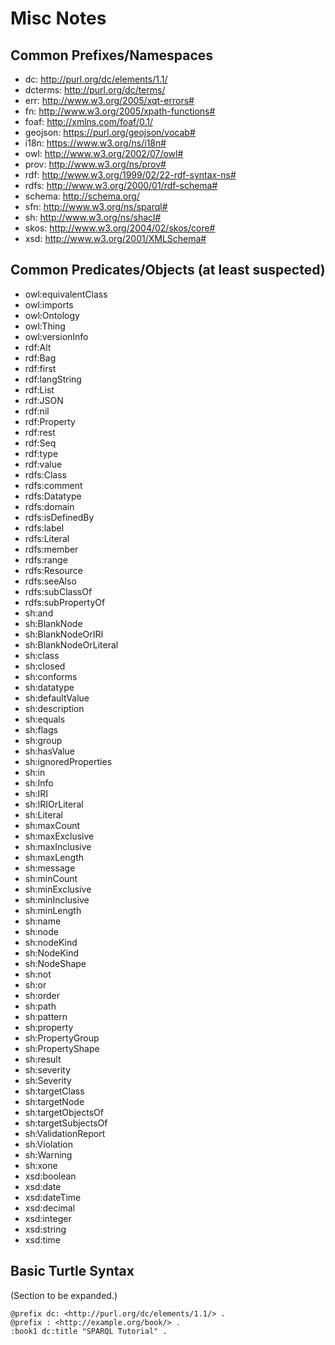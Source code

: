 # Misc Notes


## Common Prefixes/Namespaces

- dc: <http://purl.org/dc/elements/1.1/>
- dcterms: <http://purl.org/dc/terms/>
- err: <http://www.w3.org/2005/xqt-errors#>
- fn: <http://www.w3.org/2005/xpath-functions#>
- foaf: <http://xmlns.com/foaf/0.1/>
- geojson: <https://purl.org/geojson/vocab#>
- i18n: <https://www.w3.org/ns/i18n#>
- owl: <http://www.w3.org/2002/07/owl#>
- prov: <http://www.w3.org/ns/prov#>
- rdf: <http://www.w3.org/1999/02/22-rdf-syntax-ns#>
- rdfs: <http://www.w3.org/2000/01/rdf-schema#>
- schema: <http://schema.org/>
- sfn: <http://www.w3.org/ns/sparql#>
- sh:  <http://www.w3.org/ns/shacl#>
- skos: <http://www.w3.org/2004/02/skos/core#>
- xsd: <http://www.w3.org/2001/XMLSchema#>


## Common Predicates/Objects (at least suspected)

- owl:equivalentClass
- owl:imports
- owl:Ontology
- owl:Thing
- owl:versionInfo
- rdf:Alt
- rdf:Bag
- rdf:first
- rdf:langString
- rdf:List
- rdf:JSON
- rdf:nil
- rdf:Property
- rdf:rest
- rdf:Seq
- rdf:type
- rdf:value
- rdfs:Class
- rdfs:comment
- rdfs:Datatype
- rdfs:domain
- rdfs:isDefinedBy
- rdfs:label
- rdfs:Literal
- rdfs:member
- rdfs:range
- rdfs:Resource
- rdfs:seeAlso
- rdfs:subClassOf
- rdfs:subPropertyOf
- sh:and
- sh:BlankNode
- sh:BlankNodeOrIRI
- sh:BlankNodeOrLiteral
- sh:class
- sh:closed
- sh:conforms
- sh:datatype
- sh:defaultValue
- sh:description
- sh:equals
- sh:flags
- sh:group
- sh:hasValue
- sh:ignoredProperties
- sh:in
- sh:Info
- sh:IRI
- sh:IRIOrLiteral
- sh:Literal
- sh:maxCount
- sh:maxExclusive
- sh:maxInclusive
- sh:maxLength
- sh:message
- sh:minCount
- sh:minExclusive
- sh:minInclusive
- sh:minLength
- sh:name
- sh:node
- sh:nodeKind
- sh:NodeKind
- sh:NodeShape
- sh:not
- sh:or
- sh:order
- sh:path
- sh:pattern
- sh:property
- sh:PropertyGroup
- sh:PropertyShape
- sh:result
- sh:severity
- sh:Severity
- sh:targetClass
- sh:targetNode
- sh:targetObjectsOf
- sh:targetSubjectsOf
- sh:ValidationReport
- sh:Violation
- sh:Warning
- sh:xone
- xsd:boolean
- xsd:date
- xsd:dateTime
- xsd:decimal
- xsd:integer
- xsd:string
- xsd:time


## Basic Turtle Syntax

(Section to be expanded.)

```turtle
@prefix dc: <http://purl.org/dc/elements/1.1/> .
@prefix : <http://example.org/book/> .
:book1 dc:title "SPARQL Tutorial" .
```
